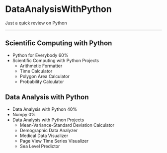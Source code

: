 # DataAnalysisWithPython
Just a quick review on Python

---

## Scientific Computing with Python

* Python for Everybody 60%
* Scientific Computing with Python Projects
    * Arithmetic Formatter
    * Time Calculator
    * Polygon Area Calculator
    * Probability Calculator

## Data Analysis with Python

* Data Analysis with Python 40%
* Numpy 0%
* Data Analysis with Python Projects
    * Mean-Variance-Standard Deviation Calculator
    * Demographic Data Analyzer
    * Medical Data Visualizer
    * Page View Time Series Visualizer
    * Sea Level Predictor

